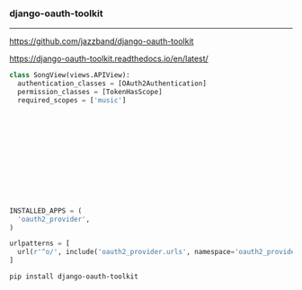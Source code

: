 ### django-oauth-toolkit
---
https://github.com/jazzband/django-oauth-toolkit

https://django-oauth-toolkit.readthedocs.io/en/latest/

```py
class SongView(views.APIView):
  authentication_classes = [OAuth2Authentication]
  permission_classes = [TokenHasScope]
  required_scopes = ['music']













INSTALLED_APPS = (
  'oauth2_provider',
)

urlpatterns = [
  url(r'^o/', include('oauth2_provider.urls', namespace='oauth2_provider')),
]
```

```sh
pip install django-oauth-toolkit

```

```
```


